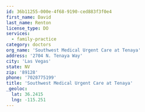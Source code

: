 ```yaml
---
id: 36b11255-000e-4f68-9190-ced883f3f0e4
first_name: David
last_name: Renton
license_type: DO
services:
  - family-practice
category: doctors
org_name: 'Southwest Medical Urgent Care at Tenaya'
address: '2704 N. Tenaya Way'
city: 'Las Vegas'
state: NV
zip: '89128'
phone: '7028775199'
title: 'Southwest Medical Urgent Care at Tenaya'
_geoloc:
  lat: 36.2415
  lng: -115.251
---
```

